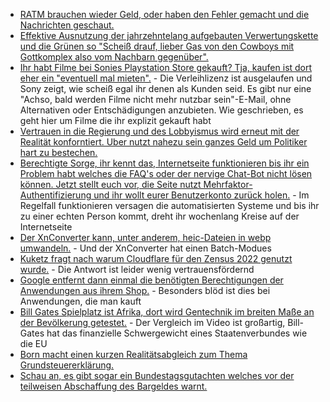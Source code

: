 * [RATM brauchen wieder Geld, oder haben den Fehler gemacht und die Nachrichten geschaut.](https://blog.fefe.de/?ts=9c3592a7)
* [Effektive Ausnutzung der jahrzehntelang aufgebauten Verwertungskette und die Grünen so "Scheiß drauf, lieber Gas von den Cowboys mit Gottkomplex also vom Nachbarn gegenüber".](https://blog.fefe.de/?ts=9c34285a)
* [Ihr habt Filme bei Sonies Playstation Store gekauft? Tja, kaufen ist dort eher ein "eventuell mal mieten".](https://www.borncity.com/blog/2022/07/11/sony-entfernt-gekaufte-studio-canal-filme-aus-playstation-store-zum-31-august-2022/) - Die Verleihlizenz ist ausgelaufen und Sony zeigt, wie scheiß egal ihr denen als Kunden seid. Es gibt nur eine "Achso, bald werden Filme nicht mehr nutzbar sein"-E-Mail, ohne Alternativen oder Entschädigungen anzubieten. Wie geschrieben, es geht hier um Filme die ihr explizit gekauft habt
* [Vertrauen in die Regierung und des Lobbyismus wird erneut mit der Realität konforntiert. Uber nutzt nahezu sein ganzes Geld um Politiker hart zu bestechen.](https://www.borncity.com/blog/2022/07/11/uber-files-schmutzige-lobby-kampagne-in-europa/)
* [Berechtigte Sorge, ihr kennt das, Internetseite funktionieren bis ihr ein Problem habt welches die FAQ's oder der nervige Chat-Bot nicht lösen können. Jetzt stellt euch vor, die Seite nutzt Mehrfaktor-Authentifizierung und ihr wollt eurer Benutzerkonto zurück holen.](https://utcc.utoronto.ca/~cks/space/blog/tech/MFAAccountRecoveryDistrust) - Im Regelfall funktionieren versagen die automatisierten Systeme und bis ihr zu einer echten Person kommt, dreht ihr wochenlang Kreise auf der Internetseite
* [Der XnConverter kann, unter anderem, heic-Dateien in webp umwandeln.](https://www.xnview.com/en/xnconvert/) - Und der XnConverter hat einen Batch-Modues
* [Kuketz fragt nach warum Cloudflare für den Zensus 2022 genutzt wurde.](https://www.kuketz-blog.de/fragdenstaat-antwort-vom-zensus-bezueglich-cloudflare/) - Die Antwort ist leider wenig vertrauensfördernd
* [Google entfernt dann einmal die benötigten Berechtigungen der Anwendungen aus ihrem Shop.](https://www.kuketz-blog.de/google-entfernt-informationen-zu-app-berechtigungen-aus-dem-playstore/) - Besonders blöd ist dies bei Anwendungen, die man kauft
* [Bill Gates Spielplatz ist Afrika, dort wird Gentechnik im breiten Maße an der Bevölkerung getestet.](https://www.youtube.com/watch?v=9Sl0As0EAxU) - Der Vergleich im Video ist großartig, Bill-Gates hat das finanzielle Schwergewicht eines Staatenverbundes wie die EU
* [Born macht einen kurzen Realitätsabgleich zum Thema Grundsteuererklärung.](https://www.borncity.com/blog/2022/07/11/neue-grundsteuererklrung-und-das-elster-chaos/)
* [Schau an, es gibt sogar ein Bundestagsgutachten welches vor der teilweisen Abschaffung des Bargeldes warnt.](https://www.borncity.com/blog/2022/07/11/bundestag-gutachter-warnung-vor-welt-ohne-bargeld/)
